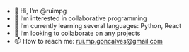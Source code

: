 - 👋 Hi, I’m @ruimpg
- 👀 I’m interested in collaborative programming
- 🌱 I’m currently learning several languages: Python, React
- 💞️ I’m looking to collaborate on any projects
- 📫 How to reach me: rui.mp.goncalves@gmail.com

<!---
ruimpg/ruimpg is a ✨ special ✨ repository because its `README.md` (this file) appears on your GitHub profile.
You can click the Preview link to take a look at your changes.
--->
